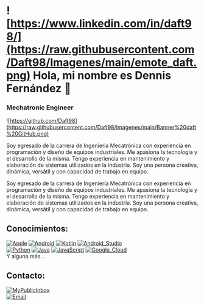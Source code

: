 # ![https://www.linkedin.com/in/daft98/](https://raw.githubusercontent.com/Daft98/Imagenes/main/emote_daft.png) Hola, mi nombre es Dennis Fernández 👋
### Mechatronic Engineer

![https://github.com/Daft98](https://raw.githubusercontent.com/Daft98/Imagenes/main/Banner%20daft%20GitHub.png)

Soy egresado de la carrera de Ingeniería Mecatrónica con experiencia en programación y diseño de equipos industriales. Me apasiona la tecnología y el desarrollo de la misma. Tengo experiencia en mantenimiento y elaboración de sistemas utilizados en la industria. Soy una persona creativa, dinámica, versátil y con capacidad de trabajo en equipo. 

Soy egresado de la carrera de Ingeniería Mecatrónica con experiencia en programación y diseño de equipos industriales. Me apasiona la tecnología y el desarrollo de la misma. Tengo experiencia en mantenimiento y elaboración de sistemas utilizados en la industria. Soy una persona creativa, dinámica, versátil y con capacidad de trabajo en equipo. 

## Conocimientos:
[![Apple](https://img.shields.io/badge/iOS-999999?style=for-the-badge&logo=apple&logoColor=white&labelColor=101010)]()
[![Android](https://img.shields.io/badge/Android-3DDC84?style=for-the-badge&logo=android&logoColor=white&labelColor=101010)]()
[![Kotlin](https://img.shields.io/badge/Kotlin-0095D5?style=for-the-badge&logo=kotlin&logoColor=white&labelColor=101010)]()
[![Android_Studio](https://img.shields.io/badge/Android_Studio-3DDC84?style=for-the-badge&logo=android-studio&logoColor=white&labelColor=101010)]()
</br>
[![Python](https://img.shields.io/badge/Python-yellow?style=for-the-badge&logo=python&logoColor=white&labelColor=101010)]()
[![Java](https://img.shields.io/badge/Java-007396?style=for-the-badge&logo=java&logoColor=white&labelColor=101010)]()
[![JavaScript](https://img.shields.io/badge/JavaScript-F7DF1E?style=for-the-badge&logo=javascript&logoColor=white&labelColor=101010)]()
[![Google_Cloud](https://img.shields.io/badge/Google_Cloud-4285F4?style=for-the-badge&logo=googlecloud&logoColor=white&labelColor=101010)]()
</br>
Y alguna más...

## Contacto:

[![MyPublicInbox](https://img.shields.io/badge/LinkedIn-Dennis_Fernández-orange?style=for-the-badge&logo=Microsoft+Outlook&logoColor=white&labelColor=101010)](https://www.linkedin.com/in/daft98)
</br>
[![Email](https://img.shields.io/badge/email_personal-daft98@hotmail.com-D14836?style=for-the-badge&logo=gmail&logoColor=white&labelColor=101010)](mailto:daft98@hotmail.com)
